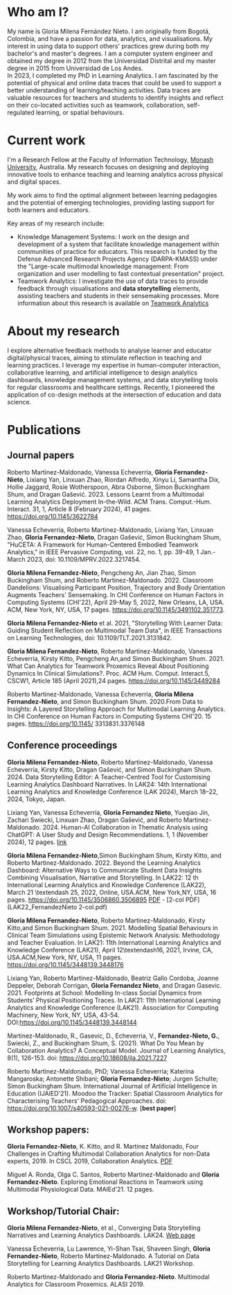 <!---![Me in Sydney](/Gloria.jpg)-->

# Who am I?

My name is Gloria Milena Fernández Nieto. I am originally from Bogotá, Colombia, and have a passion for data, analytics, and visualisations. My interest in using data to support others' practices grew 
during both my bachelor's and master's degrees. I am a computer system engineer and obtained my degree in 2012 from the Universidad Distrital and my master degree in 2015 from Universidad de Los 
Andes.  
In 2023, I completed my PhD in Learning Analytics. I am fascinated by the potential of physical and online data traces that could be used to support a better understanding of learning/teaching activities. Data traces are valuable resources 
for teachers and students to identify insights and reflect on their co-located activities such as teamwork, collaboration, self-regulated learning, or spatial behaviours.

# Current work

I'm a Research Fellow at the Faculty of Information Technology, [Monash University](https://research.monash.edu/en/persons/gloria-fernandez-nieto), Australia. My research focuses on designing and 
deploying innovative tools to enhance teaching and learning analytics across physical and digital spaces.

My work aims to find the optimal alignment between learning pedagogies and the potential of emerging technologies, providing lasting support for both learners and educators.

Key areas of my research include:
* Knowledge Management Systems: I work on the design and development of a system that facilitate knowledge management within communities of practice for educators. This research is funded by the 
Defense Advanced Research Projects Agency (DARPA-KMASS) under the "Large-scale multimodal knowledge management: From organization and user modelling to fast contextual presentation" project.
* Teamwork Analytics: I investigate the use of data traces to provide feedback through visualisations and **data storytelling** elements, assisting teachers and students in their sensemaking 
processes. 
More information about this research is available on [Teamwork Analytics](https://github.com/Teamwork-Analytics)


# About my research

I explore alternative feedback methods to analyse learner and educator digital/physical traces, aiming to stimulate reflection in teaching and learning practices. I leverage my expertise in human-computer interaction, collaborative learning, and 
artificial intelligence to design analytics dashboards, knowledge management systems, and data storytelling tools for regular classrooms and healthcare settings. Recently, I pioneered the application of co-design methods at the intersection of 
education and data science.

# Publications

## Journal papers

Roberto Martinez-Maldonado, Vanessa Echeverria, **Gloria Fernandez-Nieto**, Lixiang Yan, Linxuan Zhao, Riordan Alfredo, Xinyu Li, Samantha Dix, Hollie Jaggard, Rosie Wotherspoon, Abra Osborne, Simon 
Buckingham Shum, and Dragan Gašević. 2023. Lessons Learnt from a Multimodal Learning Analytics Deployment In-the-Wild. ACM Trans. Comput.-Hum. Interact. 31, 1, Article 8 (February 2024), 41 pages. 
https://doi.org/10.1145/3622784

Vanessa Echeverria, Roberto Martinez-Maldonado, Lixiang Yan, Linxuan Zhao, **Gloria Fernandez-Nieto**, Dragan Gašević, Simon Buckingham Shum,  "HuCETA: A Framework for Human-Centered Embodied Teamwork
Analytics," in IEEE Pervasive Computing, vol. 22, no. 1, pp. 39-49, 1 Jan.-March 2023, doi: 10.1109/MPRV.2022.3217454.

**Gloria Milena Fernandez-Nieto**, Pengcheng An, Jian Zhao, Simon Buckingham Shum, and Roberto Martinez-Maldonado. 2022. Classroom Dandelions: Visualising Participant Position, Trajectory and Body 
Orientation Augments Teachers' Sensemaking. In CHI Conference on Human Factors in Computing Systems (CHI'22), April 29-May 5, 2022, New Orleans, LA, USA. ACM, New York, NY, USA, 17 pages. https://doi.org/10.1145/3491102.351773. 

**Gloria Milena Fernandez-Nieto** et al. 2021, "Storytelling With Learner Data: Guiding Student Reflection on Multimodal Team Data", in IEEE Transactions on Learning Technologies, doi: 
10.1109/TLT.2021.3131842.

**Gloria Milena Fernandez-Nieto**, Roberto Martinez-Maldonado, Vanessa Echeverria, Kirsty Kitto, Pengcheng An,and Simon Buckingham Shum. 2021. What Can Analytics for Teamwork Proxemics Reveal About 
Positioning Dynamics In Clinical Simulations?. Proc. ACM Hum. Comput. Interact.5, CSCW1, Article 185 (April 2021),24 pages. https://doi.org/10.1145/3449284
   
Roberto Martinez-Maldonado, Vanessa Echeverria, **Gloria Milena Fernandez-Nieto**, and Simon Buckingham Shum. 2020.From Data to Insights: A Layered Storytelling Approach for Multimodal Learning 
Analytics. In CHI Conference on Human Factors in Computing Systems CHI'20. 15 pages. https://doi.org/10.1145/ 3313831.3376148

## Conference proceedings

**Gloria Milena Fernandez-Nieto**, Roberto Martinez-Maldonado, Vanessa Echeverria, Kirsty Kitto, Dragan Gašević, and Simon Buckingham Shum. 2024. Data Storytelling Editor: A Teacher-Centred Tool for 
Customising Learning Analytics Dashboard Narratives. In LAK24: 14th International Learning Analytics and Knowledge Conference (LAK 2024), March 18–22, 2024, Tokyo, Japan.

Lixiang Yan, Vanessa Echeverria, **Gloria Fernandez Nieto**, Yueqiao Jin, Zachari Swiecki, Linxuan Zhao, Dragan Gašević, and Roberto Martinez-Maldonado. 2024. Human-AI Collaboration in Thematic
Analysis using ChatGPT: A User Study and Design Recommendations. 1, 1 (November 2024), 12 pages. [link](https://arxiv.org/pdf/2311.03999.pdf)

**Gloria Milena Fernandez-Nieto**,Simon Buckingham Shum, Kirsty Kitto, and Roberto Martinez-Maldonado. 2022. Beyond the Learning Analytics Dashboard: Alternative Ways to Communicate Student Data 
Insights 
Combining Visualisation, Narrative and Storytelling. In LAK22: 12 th International Learning Analytics and Knowledge Conference (LAK22), March 21 \textendash 25, 2022, Online, USA.ACM, New York,NY, USA, 16 pages. https://doi.org/10.1145/3506860.3506895 [PDF](LAK22_FernandezNieto.pdf) - [2-col PDF](LAK22_FernandezNieto 2-col.pdf)

**Gloria Milena Fernandez-Nieto**, Roberto Martinez-Maldonado, Kirsty Kitto,and Simon Buckingham Shum. 2021. Modelling Spatial Behaviours in Clinical Team Simulations using Epistemic Network Analysis: 
Methodology and Teacher Evaluation. In LAK21: 11th International Learning Analytics and Knowledge Conference (LAK21), April 12\textendash16, 2021, Irvine, CA, USA.ACM,New York, NY, USA, 11 pages. https://doi.org/10.1145/3448139.3448176

Lixiang Yan, Roberto Martinez-Maldonado, Beatriz Gallo Cordoba, Joanne Deppeler, Deborah Corrigan, **Gloria Fernandez Nieto**, and Dragan Gasevic. 2021. Footprints at School: Modelling In-class Social 
Dynamics from Students’ Physical Positioning Traces. In LAK21: 11th International Learning Analytics and Knowledge Conference (LAK21). Association for Computing Machinery, New York, NY, USA, 43-54. DOI:https://doi.org/10.1145/3448139.3448144

Martinez-Maldonado, R., Gasevic, D., Echeverria, V., **Fernandez-Nieto, G.**, Swiecki, Z., and Buckingham Shum, S. (2021). What Do You Mean by Collaboration Analytics? A Conceptual Model. Journal of 
Learning Analytics, 8(1), 126-153.  doi: https://doi.org/10.18608/jla.2021.7227

Roberto Martinez-Maldonado, PhD; Vanessa Echeverria; Katerina Mangaroska; Antonette Shibani; **Gloria Fernandez-Nieto**; Jurgen Schulte; Simon Buckingham Shum. International Journal of Artificial 
Intelligence in Education (IJAIED'21). Moodoo the Tracker: Spatial Classroom Analytics for Characterising Teachers' Pedagogical Approaches. doi:  https://doi.org/10.1007/s40593-021-00276-w. [**best 
paper**]

## Workshop papers:

**Gloria Fernandez-Nieto**, K. Kitto, and R. Martinez Maldonado, Four Challenges in Crafting Multimodal Collaboration Analytics for non-Data experts, 2019. In CSCL 2019, Collaboration Analytics. 
[PDF](https://collaborationanalytics.files.wordpress.com/2019/06/submission-7-fernandez.pdf)

Miguel A. Ronda, Olga C. Santos, Roberto Martinez-Maldonado and **Gloria Fernandez-Nieto**. Exploring Emotional Reactions in Teamwork using Multimodal Physiological Data. MAIEd'21. 12 pages. 



## Workshop/Tutorial Chair:

**Gloria Milena Fernandez-Nieto**, et al., Converging Data Storytelling Narratives and Learning Analytics Dashboards. LAK24. [Web page](https://datastorytelling-education.github.io/)

Vanessa Echeverria, Lu Lawrence, Yi-Shan Tsai, Shaveen Singh, **Gloria Fernandez-Nieto**, Roberto Martinez-Maldonado. A Tutorial on Data Storytelling for Learning Analytics Dashboards. LAK21 Workshop.

Roberto Martinez-Maldonado and **Gloria Fernandez-Nieto**. Multimodal Analytics for Classroom Proxemics. ALASI 2019.
